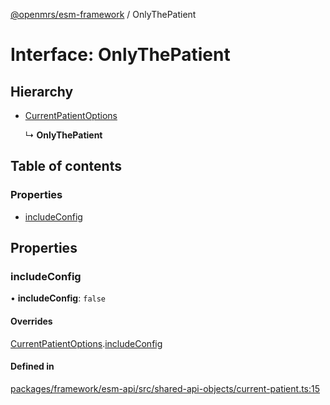 [@openmrs/esm-framework](../API.md) / OnlyThePatient

# Interface: OnlyThePatient

## Hierarchy

- [CurrentPatientOptions](currentpatientoptions.md)

  ↳ **OnlyThePatient**

## Table of contents

### Properties

- [includeConfig](onlythepatient.md#includeconfig)

## Properties

### includeConfig

• **includeConfig**: ``false``

#### Overrides

[CurrentPatientOptions](currentpatientoptions.md).[includeConfig](currentpatientoptions.md#includeconfig)

#### Defined in

[packages/framework/esm-api/src/shared-api-objects/current-patient.ts:15](https://github.com/openmrs/openmrs-esm-core/blob/master/packages/framework/esm-api/src/shared-api-objects/current-patient.ts#L15)
